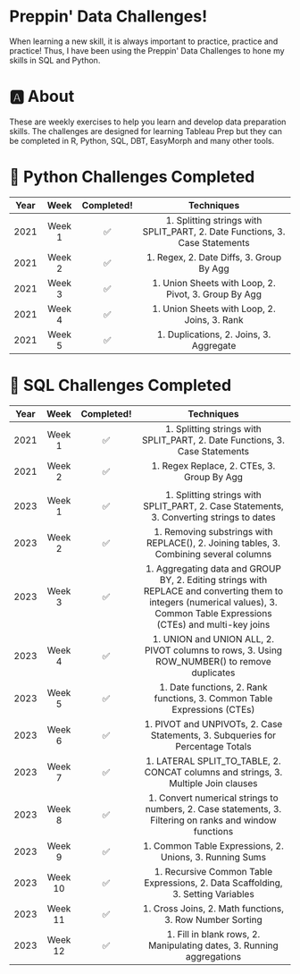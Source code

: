 # Preppin' Data Challenges!
When learning a new skill, it is always important to practice, practice and practice! Thus, I have been using the Preppin' Data Challenges to hone my skills in SQL and Python. 
# 🅰️ About
These are weekly exercises to help you learn and develop data preparation skills. The challenges are designed for learning Tableau Prep but they can be completed in R, Python, SQL, DBT, EasyMorph and many other tools.
# 🐍 Python Challenges Completed

| Year | Week | Completed! | Techniques |
| :-: | :-: | :-: | :-: |
| 2021 | Week 1 | ✅ | 1. Splitting strings with SPLIT_PART, 2. Date Functions, 3. Case Statements |
| 2021 | Week 2 | ✅ | 1. Regex, 2. Date Diffs, 3. Group By Agg |
| 2021 | Week 3 | ✅ | 1. Union Sheets with Loop, 2. Pivot, 3. Group By Agg |
| 2021 | Week 4 | ✅ | 1. Union Sheets with Loop, 2. Joins, 3. Rank |
| 2021 | Week 5 | ✅ | 1. Duplications, 2. Joins, 3. Aggregate |

# 💪 SQL Challenges Completed

| Year | Week | Completed! | Techniques |
| :-: | :-: | :-: | :-: |
| 2021 | Week 1 | ✅ | 1. Splitting strings with SPLIT_PART, 2. Date Functions, 3. Case Statements |
| 2021 | Week 2 | ✅ | 1. Regex Replace, 2. CTEs, 3. Group By Agg |
|  |  |  |  |
| 2023 | Week 1 | ✅ | 1. Splitting strings with SPLIT_PART, 2. Case Statements, 3. Converting strings to dates |
| 2023 | Week 2 | ✅ | 1. Removing substrings with REPLACE(), 2. Joining tables, 3. Combining several columns |
| 2023 | Week 3 | ✅ | 1. Aggregating data and GROUP BY, 2. Editing strings with REPLACE and converting them to integers (numerical values), 3. Common Table Expressions (CTEs) and multi-key joins |
| 2023 | Week 4 | ✅ | 1. UNION and UNION ALL, 2. PIVOT columns to rows, 3. Using ROW_NUMBER() to remove duplicates |
| 2023 | Week 5 | ✅ | 1. Date functions, 2. Rank functions, 3. Common Table Expressions (CTEs) |
| 2023 | Week 6 | ✅ | 1. PIVOT and UNPIVOTs, 2. Case Statements, 3. Subqueries for Percentage Totals |
| 2023 | Week 7 | ✅ | 1. LATERAL SPLIT_TO_TABLE, 2. CONCAT columns and strings, 3. Multiple Join clauses |
| 2023 | Week 8 | ✅ | 1. Convert numerical strings to numbers, 2. Case statements, 3. Filtering on ranks and window functions |
| 2023 | Week 9 | ✅ | 1. Common Table Expressions, 2. Unions, 3. Running Sums |
| 2023 | Week 10 | ✅ | 1. Recursive Common Table Expressions, 2. Data Scaffolding, 3. Setting Variables |
| 2023 | Week 11 | ✅ | 1. Cross Joins, 2. Math functions, 3. Row Number Sorting |
| 2023 | Week 12 | ✅ | 1. Fill in blank rows, 2. Manipulating dates, 3. Running aggregations |
